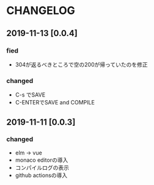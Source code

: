 # CHANGELOG

## 2019-11-13 [0.0.4]

### fied

- 304が返るべきところで空の200が帰っていたのを修正

### changed

- C-s でSAVE
- C-ENTERでSAVE and COMPILE




## 2019-11-11 [0.0.3]

### changed

- elm -> vue
- monaco editorの導入
- コンパイルログの表示
- github actionsの導入



